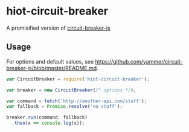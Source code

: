 # hiot-circuit-breaker
A promisified version of [circuit-breaker-js](https://github.com/yammer/circuit-breaker-js)

## Usage
For options and default values, see https://github.com/yammer/circuit-breaker-js/blob/master/README.md.

```javascript
var CircuitBreaker = require('hiot-circuit-breaker');

var breaker = new CircuitBreaker(/* options */);

var command = fetch('http://another-api.com/stuff');
var fallback = Promise.resolve('no stuff');

breaker.run(command, fallback)
  .then(x => console.log(x));
```
